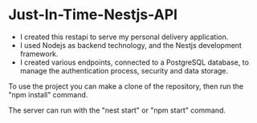 # Just-In-Time-Nestjs-API

- I created this restapi to serve my personal delivery application.
- I used Nodejs as backend technology, and the Nestjs development framework.
- I created various endpoints, connected to a PostgreSQL database, to manage the authentication process, security and data storage.

To use the project you can make a clone of the repository, then run the "npm install" command.

The server can run with the "nest start" or "npm start" command.